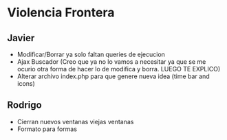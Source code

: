 # Violencia Frontera

## Javier
- Modificar/Borrar ya solo faltan queries de ejecucion
- Ajax Buscador (Creo que ya no lo vamos a necesitar ya que se me ocurio otra forma de hacer lo de modifica y borra. LUEGO TE EXPLICO)
- Alterar archivo index.php  para que genere nueva idea (time bar and icons)




## Rodrigo

- Cierran nuevos ventanas viejas ventanas
- Formato para formas